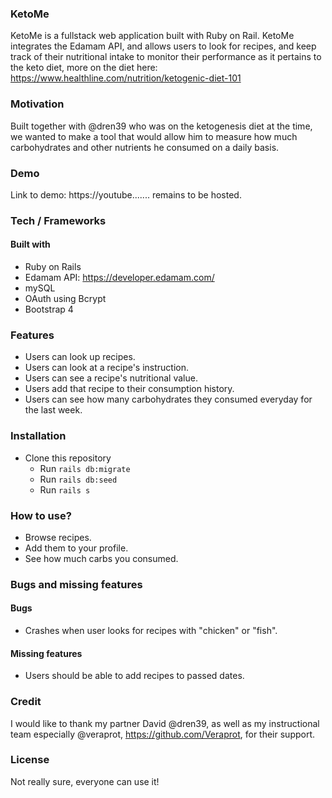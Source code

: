 ### KetoMe
KetoMe is a fullstack web application built with Ruby on Rail. KetoMe integrates the Edamam API, and allows users to look for recipes, and keep track of their nutritional intake to monitor their performance as it pertains to the keto diet, more on the diet here: https://www.healthline.com/nutrition/ketogenic-diet-101

### Motivation
Built together with @dren39 who was on the ketogenesis diet at the time, we wanted to make a tool that would allow him to measure how much carbohydrates and other nutrients he consumed on a daily basis.

### Demo 
Link to demo: https://youtube....... remains to be hosted.

### Tech / Frameworks

#### Built with
- Ruby on Rails
- Edamam API: https://developer.edamam.com/
- mySQL
- OAuth using Bcrypt
- Bootstrap 4

### Features

- Users can look up recipes. 
- Users can look at a recipe's instruction.
- Users can see a recipe's nutritional value.
- Users add that recipe to their consumption history.
- Users can see how many carbohydrates they consumed everyday for the last week.

### Installation
- Clone this repository
  - Run `rails db:migrate`
  - Run `rails db:seed`
  - Run `rails s`
  
### How to use?
- Browse recipes.
- Add them to your profile.
- See how much carbs you consumed.

### Bugs and missing features
#### Bugs
- Crashes when user looks for recipes with "chicken" or "fish".

#### Missing features
- Users should be able to add recipes to passed dates.

### Credit
I would like to thank my partner David @dren39, as well as my instructional team especially @veraprot, https://github.com/Veraprot, for their support.


### License

Not really sure, everyone can use it!
  
